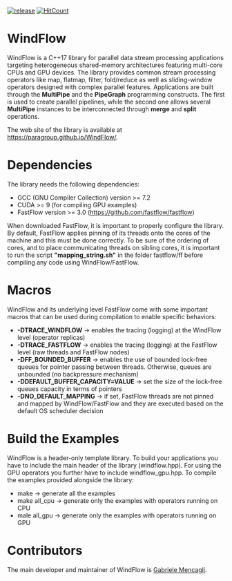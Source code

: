 [![release](https://img.shields.io/github/release/paragroup/windflow.svg)](https://github.com/paragroup/windflow/releases/latest)
[![HitCount](http://hits.dwyl.io/paragroup/windflow.svg)](http://hits.dwyl.io/paragroup/windflow)

# WindFlow

WindFlow is a C++17 library for parallel data stream processing applications targeting heterogeneous shared-memory architectures featuring multi-core CPUs and GPU devices. The library provides common stream processing operators like map, flatmap, filter, fold/reduce as well as sliding-window operators designed with complex parallel features. Applications are built through the <b>MultiPipe</b> and the <b>PipeGraph</b> programming constructs. The first is used to create parallel pipelines, while the second one allows several <b>MultiPipe</b> instances to be interconnected through <b>merge</b> and <b>split</b> operations.

The web site of the library is available at https://paragroup.github.io/WindFlow/.

# Dependencies
The library needs the following dependencies:
* GCC (GNU Compiler Collection) version >= 7.2
* CUDA >= 9 (for compiling GPU examples)
* FastFlow version >= 3.0 (https://github.com/fastflow/fastflow)

When downloaded FastFlow, it is important to properly configure the library. By default, FastFlow applies pinning of its threads onto the cores of the machine and this must be done correctly. To be sure of the ordering of cores, and to place communicating threads on sibling cores, it is important to run the script <strong>"mapping_string.sh"</strong> in the folder fastflow/ff before compiling any code using WindFlow/FastFlow.

# Macros
WindFlow and its underlying level FastFlow come with some important macros that can be used during compilation to enable specific behaviors:
* <strong>-DTRACE_WINDFLOW</strong> -> enables the tracing (logging) at the WindFlow level (operator replicas)
* <strong>-DTRACE_FASTFLOW</strong> -> enables the tracing (logging) at the FastFlow level (raw threads and FastFlow nodes)
* <strong>-DFF_BOUNDED_BUFFER</strong> -> enables the use of bounded lock-free queues for pointer passing between threads. Otherwise, queues are unbounded (no backpressure mechanism)
* <strong>-DDEFAULT_BUFFER_CAPACITY=VALUE</strong> -> set the size of the lock-free queues capacity in terms of pointers
* <strong>-DNO_DEFAULT_MAPPING</strong> -> if set, FastFlow threads are not pinned and mapped by WindFlow/FastFlow and they are executed based on the default OS scheduler decision

# Build the Examples
WindFlow is a header-only template library. To build your applications you have to include the main header of the library (windflow.hpp). For using the GPU operators you further have to include windflow_gpu.hpp. To compile the examples provided alongside the library:
* make -> generate all the examples
* make all_cpu -> generate only the examples with operators running on CPU
* male all_gpu -> generate only the examples with operators running on GPU

# Contributors
The main developer and maintainer of WindFlow is [Gabriele Mencagli](mailto:mencagli@di.unipi.it).

